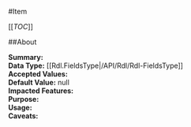 #Item

[[_TOC_]]

##About

**Summary:**   
**Data Type:** [[Rdl.FieldsType|/API/Rdl/Rdl-FieldsType]]  
**Accepted Values:**   
**Default Value:** null  
**Impacted Features:**   
**Purpose:**   
**Usage:**   
**Caveats:**   

